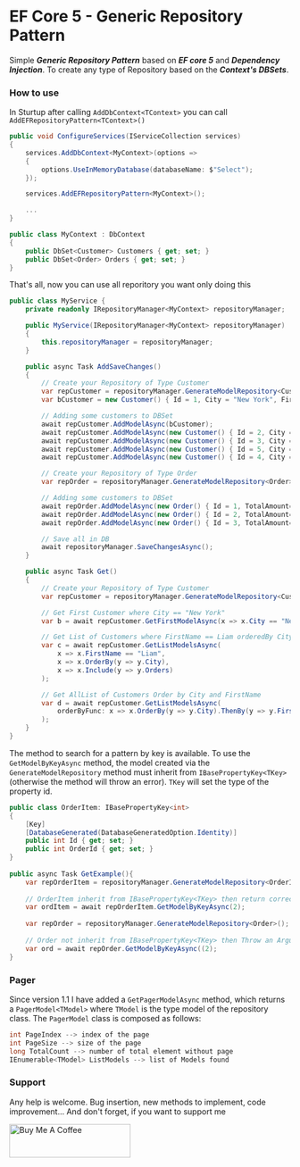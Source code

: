 # EF Core 5 - Generic Repository Pattern

Simple _**Generic Repository Pattern**_ based on _**EF core 5**_ and _**Dependency Injection**_.
To create any type of Repository based on the _**Context's DBSets**_.

### How to use

In Sturtup after calling `AddDbContext<TContext>` you can call `AddEFRepositoryPattern<TContext>()`

```C#
public void ConfigureServices(IServiceCollection services)
{
    services.AddDbContext<MyContext>(options =>
    {
        options.UseInMemoryDatabase(databaseName: $"Select");
    });

    services.AddEFRepositoryPattern<MyContext>();

    ...
}

public class MyContext : DbContext
{
    public DbSet<Customer> Customers { get; set; }
    public DbSet<Order> Orders { get; set; }
}
```

That's all, now you can use all reporitory you want only doing this
```C#
public class MyService {
    private readonly IRepositoryManager<MyContext> repositoryManager;

    public MyService(IRepositoryManager<MyContext> repositoryManager)
    {
        this.repositoryManager = repositoryManager;
    }

    public async Task AddSaveChanges()
    {
        // Create your Repository of Type Customer
        var repCustomer = repositoryManager.GenerateModelRepository<Customer>();
        var bCustomer = new Customer() { Id = 1, City = "New York", FirstName = "Liam" };

        // Adding some customers to DBSet
        await repCustomer.AddModelAsync(bCustomer);
        await repCustomer.AddModelAsync(new Customer() { Id = 2, City = "San Diego", FirstName = "Liam" });
        await repCustomer.AddModelAsync(new Customer() { Id = 3, City = "Los Angeles" });
        await repCustomer.AddModelAsync(new Customer() { Id = 5, City = "New York", FirstName = "Noah" });
        await repCustomer.AddModelAsync(new Customer() { Id = 4, City = "Dallas" });

        // Create your Repository of Type Order
        var repOrder = repositoryManager.GenerateModelRepository<Order>();

        // Adding some customers to DBSet
        await repOrder.AddModelAsync(new Order() { Id = 1, TotalAmount= 100, Customer = bCustomer });
        await repOrder.AddModelAsync(new Order() { Id = 2, TotalAmount= 22, Customer = bCustomer });
        await repOrder.AddModelAsync(new Order() { Id = 3, TotalAmount= 67, Customer = bCustomer });

        // Save all in DB
        await repositoryManager.SaveChangesAsync();
    }

    public async Task Get()
    {
        // Create your Repository of Type Customer
        var repCustomer = repositoryManager.GenerateModelRepository<Customer>();

        // Get First Customer where City == "New York"
        var b = await repCustomer.GetFirstModelAsync(x => x.City == "New York");

        // Get List of Customers where FirstName == Liam orderedBy City and include Orders
        var c = await repCustomer.GetListModelsAsync(
            x => x.FirstName == "Liam",
            x => x.OrderBy(y => y.City),
            x => x.Include(y => y.Orders)
        );

        // Get AllList of Customers Order by City and FirstName
        var d = await repCustomer.GetListModelsAsync(
            orderByFunc: x => x.OrderBy(y => y.City).ThenBy(y => y.FirstName)
        );
    }
}
```
    
The method to search for a pattern by key is available. To use the `GetModelByKeyAsync` method, the model created via the `GenerateModelRepository` method must inherit from `IBasePropertyKey<TKey>` (otherwise the method will throw an error). `TKey` will set the type of the property id.

```C#
public class OrderItem: IBasePropertyKey<int>
{
    [Key]
    [DatabaseGenerated(DatabaseGeneratedOption.Identity)]
    public int Id { get; set; }
    public int OrderId { get; set; }
}
    
public async Task GetExample(){
    var repOrderItem = repositoryManager.GenerateModelRepository<OrderItem>();
    
    // OrderItem inherit from IBasePropertyKey<TKey> then return correct OrderItem
    var ordItem = await repOrderItem.GetModelByKeyAsync(2);
    
    var repOrder = repositoryManager.GenerateModelRepository<Order>();
    
    // Order not inherit from IBasePropertyKey<TKey> then Throw an ArgumentException
    var ord = await repOrder.GetModelByKeyAsync((2);
}
```
    
### Pager
Since version 1.1 I have added a `GetPagerModelAsync` method, which returns a `PagerModel<TModel>` where `TModel` is the type model of the repository class.
The `PagerModel` class is composed as follows:
    
```C#
int PageIndex --> index of the page 
int PageSize --> size of the page
long TotalCount --> number of total element without page
IEnumerable<TModel> ListModels --> list of Models found
```
    
### Support
    
Any help is welcome. Bug insertion, new methods to implement, code improvement...
And don't forget, if you want to support me
    
<a href="https://www.buymeacoffee.com/DenMic" target="_blank"><img src="https://cdn.buymeacoffee.com/buttons/v2/default-yellow.png" alt="Buy Me A Coffee" style="height: 60px !important;width: 217px !important;" ></a>
